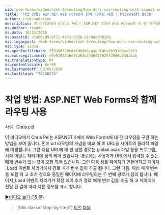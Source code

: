 ```yaml
---
uid: web-forms/videos/net-4/routing/how-do-i-use-routing-with-aspnet-web-forms
title: '작업 방법: ASP.NET Web Forms와 함께 라우팅 사용 | Microsoft Docs'
author: rick-anderson
description: 이 비디오에서 Chris Pel는 ASP.NET 4에서 Web Forms에 대 한 라우팅을 구현 하는 방법을 보여 줍니다. 첫째, URL 라우팅 개념은 URL을 p ...로 매핑하는 것과 비교 하 여
ms.author: riande
ms.date: 10/15/2010
ms.assetid: a3ab6cd9-8f71-4b73-9336-21c0de078269
msc.legacyurl: /web-forms/videos/net-4/routing/how-do-i-use-routing-with-aspnet-web-forms
msc.type: video
ms.openlocfilehash: f5036d780ed4fd0dd8caabbf4badb39fd9ee2de3
ms.sourcegitcommit: e7e91932a6e91a63e2e46417626f39d6b244a3ab
ms.translationtype: MT
ms.contentlocale: ko-KR
ms.lasthandoff: 03/06/2020
ms.locfileid: "78438575"
---
```

# <a name="how-do-i-use-routing-with-aspnet-web-forms"></a>작업 방법: ASP.NET Web Forms와 함께 라우팅 사용

사람- [Chris pel](https://twitter.com/chrispels)

이 비디오에서 Chris Pel는 ASP.NET 4에서 Web Forms에 대 한 라우팅을 구현 하는 방법을 보여 줍니다. 먼저 url 라우팅의 개념을 비교 하 여 URL을 사이트의 물리적 파일에 매핑합니다. 그런 다음 URL에 대 한 샘플 경로는 global.asax 파일 응용 프로그램\_시작 이벤트 처리기에 정의 되어 있습니다. 경로에는 사용자가 URL에서 입력할 수 있는 매개 변수가 있는 값이 포함 되어 있습니다. 그런 다음 샘플 페이지가 만들어지고 페이지\_Load 이벤트 처리기에서 경로 매개 변수 값이 추출 됩니다. 그런 다음, 여러 매개 변수를 포함 하 고 초기 경로와 동일한 페이지에 라우팅하는 두 번째 경로가 정의 됩니다. 페이지\_Load 이벤트 처리기가 확장 되어 추가 경로 매개 변수 값을 추출 하 고 페이지에 전달 된 값에 따라 다른 정보를 표시 합니다.

[&#9654;비디오 보기 (15 분)](https://channel9.msdn.com/Blogs/ASP-NET-Site-Videos/how-do-i-use-routing-with-aspnet-web-forms)

> [!div class="step-by-step"]
> [이전](aspnet-4-quick-hit-outbound-webforms-routing.md)
> [다음](how-do-i-work-with-urls-in-aspnet-routing.md)
